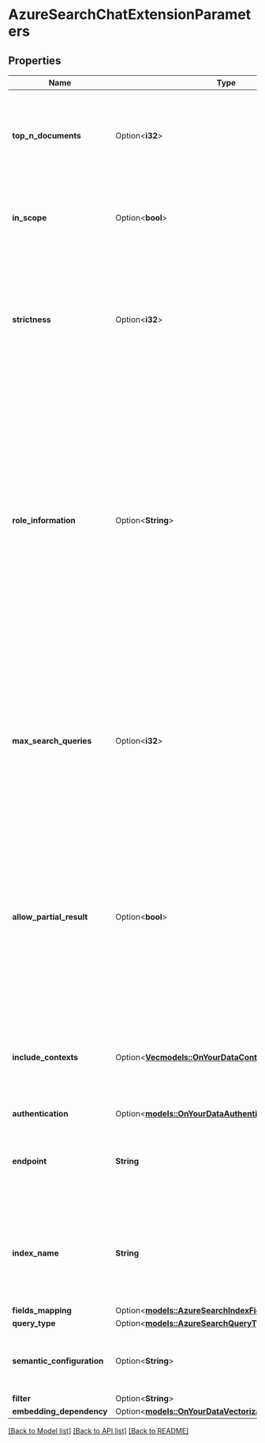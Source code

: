 # AzureSearchChatExtensionParameters

## Properties

Name | Type | Description | Notes
------------ | ------------- | ------------- | -------------
**top_n_documents** | Option<**i32**> | The configured top number of documents to feature for the configured query. | [optional]
**in_scope** | Option<**bool**> | Whether queries should be restricted to use of indexed data. | [optional]
**strictness** | Option<**i32**> | The configured strictness of the search relevance filtering. The higher of strictness, the higher of the precision but lower recall of the answer. | [optional]
**role_information** | Option<**String**> | Give the model instructions about how it should behave and any context it should reference when generating a response. You can describe the assistant's personality and tell it how to format responses. There's a 100 token limit for it, and it counts against the overall token limit. | [optional]
**max_search_queries** | Option<**i32**> | The max number of rewritten queries should be send to search provider for one user message. If not specified, the system will decide the number of queries to send. | [optional]
**allow_partial_result** | Option<**bool**> | If specified as true, the system will allow partial search results to be used and the request fails if all the queries fail. If not specified, or specified as false, the request will fail if any search query fails. | [optional][default to false]
**include_contexts** | Option<[**Vec<models::OnYourDataContextProperty>**](OnYourDataContextProperty.md)> | The included properties of the output context. If not specified, the default value is `citations` and `intent`. | [optional]
**authentication** | Option<[**models::OnYourDataAuthenticationOptions**](OnYourDataAuthenticationOptions.md)> |  | [optional]
**endpoint** | **String** | The absolute endpoint path for the Azure Cognitive Search resource to use. | 
**index_name** | **String** | The name of the index to use as available in the referenced Azure Cognitive Search resource. | 
**fields_mapping** | Option<[**models::AzureSearchIndexFieldMappingOptions**](AzureSearchIndexFieldMappingOptions.md)> |  | [optional]
**query_type** | Option<[**models::AzureSearchQueryType**](AzureSearchQueryType.md)> |  | [optional]
**semantic_configuration** | Option<**String**> | The additional semantic configuration for the query. | [optional]
**filter** | Option<**String**> | Search filter. | [optional]
**embedding_dependency** | Option<[**models::OnYourDataVectorizationSource**](OnYourDataVectorizationSource.md)> |  | [optional]

[[Back to Model list]](../README.md#documentation-for-models) [[Back to API list]](../README.md#documentation-for-api-endpoints) [[Back to README]](../README.md)


